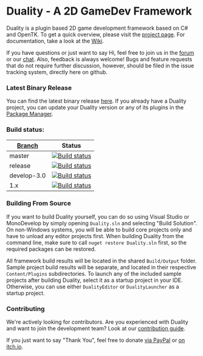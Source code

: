Duality - A 2D GameDev Framework
=======

Duality is a plugin based 2D game development framework based on C# and OpenTK. To get a quick overview, please visit the [project page](http://duality.adamslair.net). For documentation, take a look at the [Wiki](https://github.com/AdamsLair/duality/wiki/).

If you have questions or just want to say Hi, feel free to join us in the [forum](http://forum.adamslair.net) or our [chat](http://chat.adamslair.net). Also, feedback is always welcome! Bugs and feature requests that do not require further discussion, however, should be filed in the issue tracking system, directly here on github.

### Latest Binary Release

You can find the latest binary release [here](http://dualitybin.adamslair.net/). If you already have a Duality project, you can update your Duality version or any of its plugins in the [Package Manager](https://github.com/AdamsLair/duality/wiki/Package-Management).

### Build status: 
| [Branch](https://github.com/AdamsLair/duality/wiki/Branch-Descriptions)  | Status |
|-------------|--------|
| master      | [![Build status](https://ci.appveyor.com/api/projects/status/eyxpet6jky1cqy6i/branch/master?svg=true)](https://ci.appveyor.com/project/AdamsLairBot/duality/branch/master) |
| release     | [![Build status](https://ci.appveyor.com/api/projects/status/eyxpet6jky1cqy6i/branch/release?svg=true)](https://ci.appveyor.com/project/AdamsLairBot/duality/branch/release) |
| develop-3.0 | [![Build status](https://ci.appveyor.com/api/projects/status/eyxpet6jky1cqy6i/branch/develop-3.0?svg=true)](https://ci.appveyor.com/project/AdamsLairBot/duality/branch/develop-3.0) |
| 1.x         | [![Build status](https://ci.appveyor.com/api/projects/status/eyxpet6jky1cqy6i/branch/1.x?svg=true)](https://ci.appveyor.com/project/AdamsLairBot/duality/branch/1.x)    |

### Building From Source

If you want to build Duality yourself, you can do so using Visual Studio or MonoDevelop by simply opening `Duality.sln` and selecting "Build Solution". On non-Windows systems, you will be able to build core projects only and have to unload any editor projects first. When building Duality from the command line, make sure to call `nuget restore Duality.sln` first, so the required packages can be restored.

All framework build results will be located in the shared `Build/Output` folder. Sample project build results will be separate, and located in their respective `Content/Plugins` subdirectories. To launch any of the included sample projects after building Duality, select it as a startup project in your IDE. Otherwise, you can use either `DualityEditor` or `DualityLauncher` as a startup project.

### Contributing

We're actively looking for contributors. Are you experienced with Duality and want to join the development team? Look at our [contribution guide](https://github.com/AdamsLair/duality/wiki/How-to-Contribute).

If you just want to say "Thank You", feel free to donate [via PayPal](https://www.paypal.com/cgi-bin/webscr?cmd=_s-xclick&hosted_button_id=PL2U4Z8XNQENC) or [on itch.io](http://adamslair.itch.io/duality).
